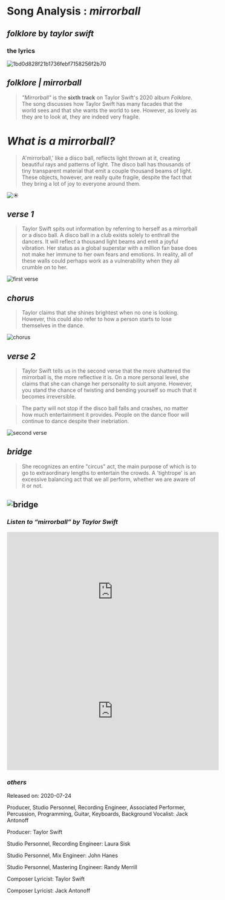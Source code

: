 # Song Analysis : *mirrorball*
## *folklore* **by** *taylor swift*

### **the lyrics**
![1bd0d828f21b1736febf7158256f2b70](https://user-images.githubusercontent.com/97146201/163007433-8d3cad6c-74ce-4e79-a68e-548a11f30b7f.jpg)

## *folklore | mirrorball*
>*"Mirrorball"* is the **sixth track** on Taylor Swift's 2020 album *Folklore*. The song discusses how Taylor Swift has many facades that the world sees and that she wants the world to see. However, as lovely as they are to look at, they are indeed very fragile.

# ***What is a mirrorball?***
>A'mirrorball,' like a disco ball, reflects light thrown at it, creating beautiful rays and patterns of light. The disco ball has thousands of tiny transparent material that emit a couple thousand beams of light. These objects, however, are really quite fragile, despite the fact that they bring a lot of joy to everyone around them.

![☀︎︎](https://user-images.githubusercontent.com/97146201/163009471-c4e6530e-62f1-4633-bca7-9a1cfc406331.jpg)

## ***verse 1***
>Taylor Swift spits out information by referring to herself as a mirrorball or a disco ball. A disco ball in a club exists solely to enthrall the dancers. It will reflect a thousand light beams and emit a joyful vibration. Her status as a global superstar with a million fan base does not make her immune to her own fears and emotions. In reality, all of these walls could perhaps work as a vulnerability when they all crumble on to her.

![first verse](https://user-images.githubusercontent.com/97146201/163015859-83f8f359-0b85-4aba-9d37-68d93a5c056a.PNG)

## ***chorus***
>Taylor claims that she shines brightest when no one is looking. However, this could also refer to how a person starts to lose themselves in the dance.

![chorus](https://user-images.githubusercontent.com/97146201/163015355-714d722f-ad7e-4666-b082-92109e596f1e.PNG)

## ***verse 2***
>Taylor Swift tells us in the second verse that the more shattered the mirrorball is, the more reflective it is. On a more personal level, she claims that she can change her personality to suit anyone. However, you stand the chance of twisting and bending yourself so much that it becomes irreversible.

>The party will not stop if the disco ball falls and crashes, no matter how much entertainment it provides. People on the dance floor will continue to dance despite their inebriation.

![second verse](https://user-images.githubusercontent.com/97146201/163016661-f980e68d-7cb3-428e-8045-548f0442f98e.PNG)

## ***bridge***
>She recognizes an entire "circus" act, the main purpose of which is to go to extraordinary lengths to entertain the crowds. A 'tightrope' is an excessive balancing act that we all perform, whether we are aware of it or not.

![bridge](https://user-images.githubusercontent.com/97146201/163017559-f2a1e580-f9a8-493c-8e00-1304365b7502.PNG)
----------------------------------------------------------------------------------------------------------------------------------------------------------------
### ***Listen to “mirrorball” by Taylor Swift***

<iframe width="560" height="315" src="https://www.youtube.com/embed/KaM1bCuG4xo" title="YouTube video player" frameborder="0" allow="accelerometer; autoplay; clipboard-write; encrypted-media; gyroscope; picture-in-picture" allowfullscreen></iframe>


<iframe width="560" height="315" src="https://www.youtube.com/embed/mTx-11O-xGQ" title="YouTube video player" frameborder="0" allow="accelerometer; autoplay; clipboard-write; encrypted-media; gyroscope; picture-in-picture" allowfullscreen></iframe>

### ***others***
       
   Released on: 2020-07-24

   Producer, Studio  Personnel, Recording  Engineer, Associated  Performer, Percussion, Programming, Guitar, Keyboards, Background  Vocalist: Jack Antonoff
   
   Producer: Taylor Swift
   
   Studio  Personnel, Recording  Engineer: Laura Sisk
   
   Studio  Personnel, Mix  Engineer: John Hanes
   
   Studio  Personnel, Mastering  Engineer: Randy Merrill
   
   Composer  Lyricist: Taylor Swift
   
   Composer  Lyricist: Jack Antonoff
